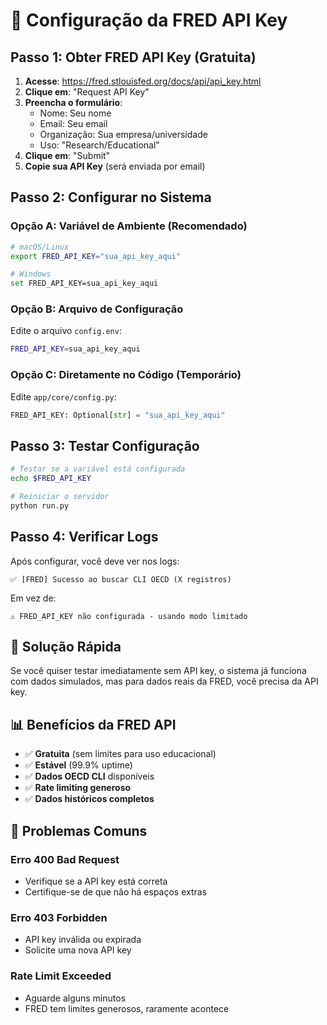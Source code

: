 # 🔑 Configuração da FRED API Key

## **Passo 1: Obter FRED API Key (Gratuita)**

1. **Acesse**: https://fred.stlouisfed.org/docs/api/api_key.html
2. **Clique em**: "Request API Key"
3. **Preencha o formulário**:
   - Nome: Seu nome
   - Email: Seu email
   - Organização: Sua empresa/universidade
   - Uso: "Research/Educational"
4. **Clique em**: "Submit"
5. **Copie sua API Key** (será enviada por email)

## **Passo 2: Configurar no Sistema**

### **Opção A: Variável de Ambiente (Recomendado)**
```bash
# macOS/Linux
export FRED_API_KEY="sua_api_key_aqui"

# Windows
set FRED_API_KEY=sua_api_key_aqui
```

### **Opção B: Arquivo de Configuração**
Edite o arquivo `config.env`:
```bash
FRED_API_KEY=sua_api_key_aqui
```

### **Opção C: Diretamente no Código (Temporário)**
Edite `app/core/config.py`:
```python
FRED_API_KEY: Optional[str] = "sua_api_key_aqui"
```

## **Passo 3: Testar Configuração**

```bash
# Testar se a variável está configurada
echo $FRED_API_KEY

# Reiniciar o servidor
python run.py
```

## **Passo 4: Verificar Logs**

Após configurar, você deve ver nos logs:
```
✅ [FRED] Sucesso ao buscar CLI OECD (X registros)
```

Em vez de:
```
⚠️ FRED_API_KEY não configurada - usando modo limitado
```

## **🔧 Solução Rápida**

Se você quiser testar imediatamente sem API key, o sistema já funciona com dados simulados, mas para dados reais da FRED, você precisa da API key.

## **📊 Benefícios da FRED API**

- ✅ **Gratuita** (sem limites para uso educacional)
- ✅ **Estável** (99.9% uptime)
- ✅ **Dados OECD CLI** disponíveis
- ✅ **Rate limiting generoso**
- ✅ **Dados históricos completos**

## **🚨 Problemas Comuns**

### **Erro 400 Bad Request**
- Verifique se a API key está correta
- Certifique-se de que não há espaços extras

### **Erro 403 Forbidden**
- API key inválida ou expirada
- Solicite uma nova API key

### **Rate Limit Exceeded**
- Aguarde alguns minutos
- FRED tem limites generosos, raramente acontece

